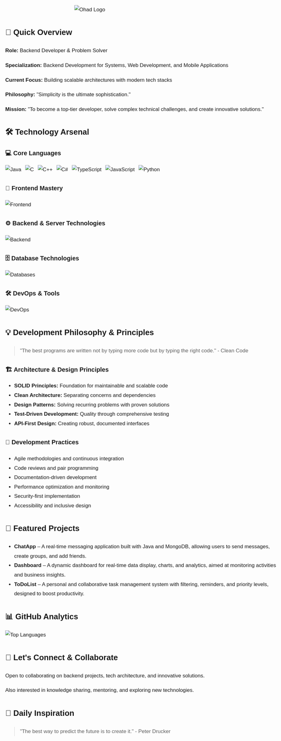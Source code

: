 <body style="font-family: Arial, sans-serif; line-height: 1.8; font-size: 17px; max-width: 900px; margin: 0 auto; padding: 20px;">

<!-- Logo -->
<img src="https://capsule-render.vercel.app/api?type=waving&height=250&color=gradient&text=Hello%20everyone,%0AI%20am%20Ohad&section=footer&reversal=false&fontSize=30&textBg=false&descSize=1" alt="Ohad Logo" style="display:block; max-width:450px; height:auto; margin: 0 auto 20px auto;">

<!-- Quick Overview -->
<h2>🚀 Quick Overview</h2>
<p><strong>Role:</strong> Backend Developer & Problem Solver</p>
<p><strong>Specialization:</strong> Backend Development for Systems, Web Development, and Mobile Applications</p>
<p><strong>Current Focus:</strong> Building scalable architectures with modern tech stacks</p>
<p><strong>Philosophy:</strong> "Simplicity is the ultimate sophistication."</p>
<p><strong>Mission:</strong> "To become a top-tier developer, solve complex technical challenges, and create innovative solutions."</p>

<!-- Technology Arsenal -->
<h2>🛠️ Technology Arsenal</h2>

<h3>💻 Core Languages</h3>
<p style="margin: 5px 0 20px 0;">
  <img src="https://skillicons.dev/icons?i=java" alt="Java" style="vertical-align: middle; margin-right: 8px;" />
  <img src="https://skillicons.dev/icons?i=c" alt="C" style="vertical-align: middle; margin-right: 8px;" />
  <img src="https://skillicons.dev/icons?i=cpp" alt="C++" style="vertical-align: middle; margin-right: 8px;" />
  <img src="https://skillicons.dev/icons?i=csharp" alt="C#" style="vertical-align: middle; margin-right: 8px;" />
  <img src="https://skillicons.dev/icons?i=ts" alt="TypeScript" style="vertical-align: middle; margin-right: 8px;" />
  <img src="https://skillicons.dev/icons?i=js" alt="JavaScript" style="vertical-align: middle; margin-right: 8px;" />
  <img src="https://skillicons.dev/icons?i=python" alt="Python" style="vertical-align: middle; margin-right: 8px;" />
</p>




<h3>🎨 Frontend Mastery</h3>
<p style="margin: 5px 0 20px 0;">
  <img src="https://skillicons.dev/icons?i=html,css,scss,react,angular,flutter,bootstrap" alt="Frontend" style="vertical-align: middle; margin-right: 8px;" />
</p>

<h3>⚙️ Backend & Server Technologies</h3>
<p style="margin: 5px 0 20px 0;">
  <img src="https://skillicons.dev/icons?i=spring,nestjs,nodejs" alt="Backend" style="vertical-align: middle; margin-right: 8px;" />
</p>

<h3>🗄️ Database Technologies</h3>
<p style="margin: 5px 0 20px 0;">
  <img src="https://skillicons.dev/icons?i=mysql,postgres,mongodb,firebase" alt="Databases" style="vertical-align: middle; margin-right: 8px;" />
</p>

<h3>🛠️ DevOps & Tools</h3>
<p style="margin: 5px 0 20px 0;">
  <img src="https://skillicons.dev/icons?i=docker,git,githubactions,make" alt="DevOps" style="vertical-align: middle; margin-right: 8px;" />
</p>

<!-- Development Philosophy & Principles -->
<h2>💡 Development Philosophy & Principles</h2>
<blockquote>
"The best programs are written not by typing more code but by typing the right code." - Clean Code
</blockquote>

<h3>🏗️ Architecture & Design Principles</h3>
<ul>
  <li><strong>SOLID Principles:</strong> Foundation for maintainable and scalable code</li>
  <li><strong>Clean Architecture:</strong> Separating concerns and dependencies</li>
  <li><strong>Design Patterns:</strong> Solving recurring problems with proven solutions</li>
  <li><strong>Test-Driven Development:</strong> Quality through comprehensive testing</li>
  <li><strong>API-First Design:</strong> Creating robust, documented interfaces</li>
</ul>

<h3>🔄 Development Practices</h3>
<ul>
  <li>Agile methodologies and continuous integration</li>
  <li>Code reviews and pair programming</li>
  <li>Documentation-driven development</li>
  <li>Performance optimization and monitoring</li>
  <li>Security-first implementation</li>
  <li>Accessibility and inclusive design</li>
</ul>

<!-- Featured Projects -->
<h2>📂 Featured Projects</h2>
<ul>
  <li>
    <strong>ChatApp</strong> – A real-time messaging application built with Java and MongoDB, allowing users to send messages, create groups, and add friends.
  </li>
  <li>
    <strong>Dashboard</strong> – A dynamic dashboard for real-time data display, charts, and analytics, aimed at monitoring activities and business insights.
  </li>
  <li>
    <strong>ToDoList</strong> – A personal and collaborative task management system with filtering, reminders, and priority levels, designed to boost productivity.
  </li>
</ul>

<!-- GitHub Analytics -->
<h2>📊 GitHub Analytics</h2>
<img src="https://github-readme-stats.vercel.app/api/top-langs/?username=ohadzz32&layout=compact" alt="Top Languages" style="display:block; margin:10px 0 20px 0; max-width:500px;" />


<!-- Let's Connect & Collaborate -->
<h2>💬 Let's Connect & Collaborate</h2>
<p>Open to collaborating on backend projects, tech architecture, and innovative solutions.</p>
<p>Also interested in knowledge sharing, mentoring, and exploring new technologies.</p>

<!-- Daily Inspiration -->
<h2>💭 Daily Inspiration</h2>
<blockquote>
"The best way to predict the future is to create it." - Peter Drucker
</blockquote>

</body>

